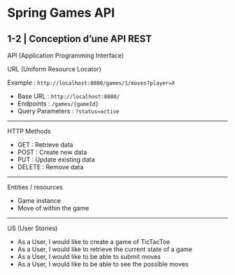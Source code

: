 # Spring Games API

## 1-2 |  Conception d’une API REST

API (Application Programming Interface)

URL (Uniform Resource Locator)

Example : `http://localhost:8080/games/1/moves?player=X`

- Base URL : `http://localhost:8080/`
- Endpoints : `/games/{gameId}`
- Query Parameters : `?status=active`

---

HTTP Methods

- GET : Retrieve data
- POST : Create new data
- PUT : Update existing data
- DELETE : Remove data

---

Entities / resources

- Game instance
- Move of within the game

---

US (User Stories)

- As a User, I would like to create a game of TicTacToe
- As a User, I would like to retrieve the current state of a game
- As a User, I would like to be able to submit moves
- As a User, I would like to be able to see the possible moves